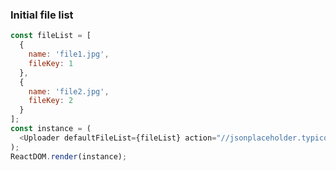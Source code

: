 ### Initial file list

<!--start-code-->

```js
const fileList = [
  {
    name: 'file1.jpg',
    fileKey: 1
  },
  {
    name: 'file2.jpg',
    fileKey: 2
  }
];
const instance = (
  <Uploader defaultFileList={fileList} action="//jsonplaceholder.typicode.com/posts/" />
);
ReactDOM.render(instance);
```

<!--end-code-->
